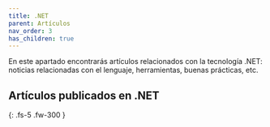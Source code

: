 ```yaml
---
title: .NET
parent: Artículos
nav_order: 3
has_children: true
---
```


En este apartado encontrarás artículos relacionados con la tecnología .NET: noticias relacionadas con el lenguaje, herramientas, buenas prácticas, etc.

## Artículos publicados en .NET
{: .fs-5 .fw-300 }